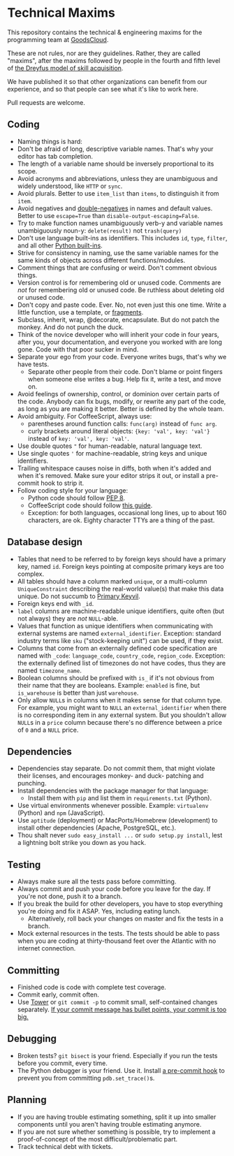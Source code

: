Technical Maxims
================

This repository contains the technical & engineering maxims for the programming team at [GoodsCloud](http://goodscloud.net/).

These are not rules, nor are they guidelines. Rather, they are called "maxims", after the maxims followed by people in the fourth and fifth level of [the Dreyfus model of skill acquisition](http://en.wikipedia.org/wiki/Dreyfus_model_of_skill_acquisition).

We have published it so that other organizations can benefit from our experience, and so that people can see what it's like to work here.

Pull requests are welcome.

## Coding

* Naming things is hard:
 * Don't be afraid of long, descriptive variable names. That's why your editor has tab completion.
 * The length of a variable name should be inversely proportional to its scope.
 * Avoid acronyms and abbreviations, unless they are unambiguous and widely understood, like `HTTP` or `sync`.
 * Avoid plurals. Better to use `item_list` than `items`, to distinguish it from `item`.
 * Avoid negatives and [double-negatives](http://zvon.org/xxl/XSLTreference/Output/xslt_text_disable-output-escaping.html) in names and default values. Better to use `escape=True` than `disable-output-escaping=False`.
 * Try to make function names unambiguously verb-y and variable names unambiguously noun-y: `delete(result)` not `trash(query)`
 * Don't use language built-ins as identifiers. This includes `id`, `type`, `filter`, and all other [Python built-ins](http://docs.python.org/2/library/functions.html).
 * Strive for consistency in naming, use the same variable names for the same kinds of objects across different functions/modules.
* Comment things that are confusing or weird. Don't comment obvious things.
* Version control is for remembering old or unused code. Comments are *not* for remembering old or unused code. Be ruthless about deleting old or unused code.
* Don't copy and paste code. Ever. No, not even just this one time. Write a little function, use a template, or [fragments](https://github.com/glyphobet/fragments).
* Subclass, inherit, wrap, @decorate, encapsulate. But do not patch the monkey. And do not punch the duck.
* Think of the novice developer who will inherit your code in four years, after you, your documentation, and everyone you worked with are long gone. Code with that poor sucker in mind.
* Separate your ego from your code. Everyone writes bugs, that's why we have tests.
  * Separate other people from their code. Don't blame or point fingers when someone else writes a bug. Help fix it, write a test, and move on.
* Avoid feelings of ownership, control, or dominion over certain parts of the code. Anybody can fix bugs, modify, or rewrite any part of the code, as long as you are making it better. Better is defined by the whole team.
* Avoid ambiguity. For CoffeeScript, always use:
  * parentheses around function calls: `func(arg)` instead of `func arg`.
  * curly brackets around literal objects: `{key: 'val', key: 'val'}` instead of `key: 'val', key: 'val'`.
* Use double quotes `"` for human-readable, natural language text.
* Use single quotes `'` for machine-readable, string keys and unique identifiers.
* Trailing whitespace causes noise in diffs, both when it's added and when it's removed. Make sure your editor strips it out, or install a pre-commit hook to strip it.
* Follow coding style for your language:
  * Python code should follow [PEP 8](http://www.python.org/dev/peps/pep-0008/).
  * CoffeeScript code should follow [this guide](https://github.com/polarmobile/coffeescript-style-guide).
  * Exception: for both languages, occasional long lines, up to about 160 characters, are ok. Eighty character TTYs are a thing of the past.


## Database design

* Tables that need to be referred to by foreign keys should have a primary key, named `id`. Foreign keys pointing at composite primary keys are too complex.
* All tables should have a column marked `unique`, or a multi-column `UniqueConstraint` describing the real-world value(s) that make this data unique. Do not succumb to [Primary Keyvil](http://it.toolbox.com/blogs/database-soup/primary-keyvil-part-i-7327).
* Foreign keys end with `_id`.
* `label` columns are machine-readable unique identifiers, quite often (but not always) they are *not* `NULL`-able.
* Values that function as unique identifiers when communicating with external systems are named `external_identifier`. Exception: standard industry terms like `sku` ("stock-keeping unit") can be used, if they exist.
* Columns that come from an externally defined code specification are named with `_code`: `language_code`, `country_code`, `region_code`. Exception: the externally defined list of timezones do not have codes, thus they are named `timezone_name`.
* Boolean columns should be prefixed with `is_` if it's not obvious from their name that they are booleans. Example: `enabled` is fine, but `is_warehouse` is better than just `warehouse`.
* Only allow `NULL`s in columns when it makes sense for that column type. For example, you might want to `NULL` an `external_identifier` when there is no corresponding item in any external system. But you shouldn't allow `NULL`s in a `price` column because there's no difference between a price of `0` and a `NULL` price.

## Dependencies

* Dependencies stay separate. Do not commit them, that might violate their licenses, and encourages monkey- and duck- patching and punching.
* Install dependencies with the package manager for that language:
  * Install them with `pip` and list them in `requirements.txt` (Python).
* Use virtual environments whenever possible. Example: `virtualenv` (Python) and `npm` (JavaScript).
* Use `aptitude` (deployment) or MacPorts/Homebrew (development) to install other dependencies (Apache, PostgreSQL, etc.).
* Thou shalt never `sudo easy_install ...` or `sudo setup.py install`, lest a lightning bolt strike you down as you hack.

## Testing

* Always make sure all the tests pass before committing.
* Always commit and push your code before you leave for the day. If you're not done, push it to a branch.
* If you break the build for other developers, you have to stop everything you're doing and fix it ASAP. Yes, including eating lunch.
  * Alternatively, roll back your changes on master and fix the tests in a branch.
* Mock external resources in the tests. The tests should be able to pass when you are coding at thirty-thousand feet over the Atlantic with no internet connection.

## Committing

* Finished code is code with complete test coverage.
* Commit early, commit often.
* Use [Tower](http://www.git-tower.com/) or `git commit -p` to commit small, self-contained changes separately. [If your commit message has bullet points, your commit is too big.](http://twitter.com/glyphobet/status/290798617663533056)

## Debugging

* Broken tests? `git bisect` is your friend. Especially if you run the tests before you commit, every time.
* The Python debugger is your friend. Use it. Install [a pre-commit hook](https://gist.github.com/glyphobet/3128700) to prevent you from committing `pdb.set_trace()`s.

## Planning

* If you are having trouble estimating something, split it up into smaller components until you aren't having trouble estimating anymore.
* If you are not sure whether something is possible, try to implement a proof-of-concept of the most difficult/problematic part.
* Track technical debt with tickets.
